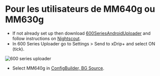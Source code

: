 # Pour les utilisateurs de MM640g ou MM630g

-   If not already set up then download [600SeriesAndroidUploader](https://pazaan.github.io/600SeriesAndroidUploader/) and follow instructions on [Nightscout](https://nightscout.github.io/uploader/setup/?h=uploader#medtronic-600-series-with-uploader).
-   In 600 Series Uploader go to Settings > Send to xDrip+ and select ON (tick).

![600 series uploader](../images/600Uploader.png)

-   Select MM640g in [ConfigBuilder, BG Source](../SettingUpAaps/ConfigBuilder.md#bg-source).

